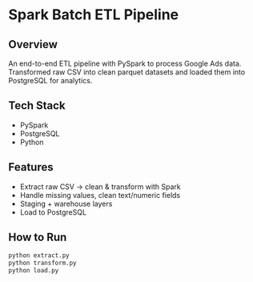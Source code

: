 # Spark Batch ETL Pipeline

## Overview
An end-to-end ETL pipeline with PySpark to process Google Ads data. 
Transformed raw CSV into clean parquet datasets and loaded them into PostgreSQL for analytics.

## Tech Stack
- PySpark
- PostgreSQL
- Python

## Features
- Extract raw CSV → clean & transform with Spark
- Handle missing values, clean text/numeric fields
- Staging + warehouse layers
- Load to PostgreSQL

## How to Run
```bash
python extract.py
python transform.py
python load.py
